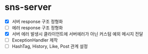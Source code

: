 # sns-server

-   [x] 서버 response 구조 정형화
-   [ ] 에러 response 구조 정형화
-   [x] 서버 에러 발생시 클라이언트에 서버에러가 아닌 커스텀 예외 메시지 전달
-   [ ] ExceptionHandler 제작
-   [ ] HashTag, History, Like, Post 관계 설정